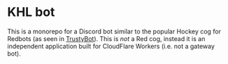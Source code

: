 # KHL bot

This is a monorepo for a Discord bot similar to the popular Hockey cog for Redbots (as seen in [TrustyBot](https://github.com/TrustyJAID/Trusty-cogs)). This is *not* a Red cog, instead it is an independent application built for CloudFlare Workers (i.e. not a gateway bot).
